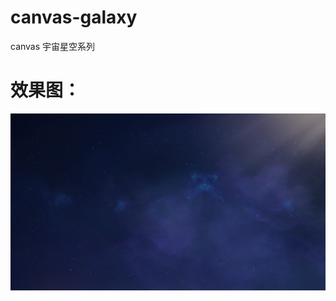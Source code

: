 # canvas-galaxy
canvas 宇宙星空系列

# 效果图：

![image](https://github.com/17881055/canvas-galaxy/blob/master/img/demo1.png)